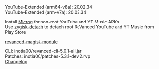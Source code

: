 YouTube-Extended (arm64-v8a): 20.02.34  
YouTube-Extended (arm-v7a): 20.02.34  

Install [Microg](https://github.com/ReVanced/GmsCore/releases) for non-root YouTube and YT Music APKs  
Use [zygisk-detach](https://github.com/j-hc/zygisk-detach) to detach root ReVanced YouTube and YT Music from Play Store  

[revanced-magisk-module](https://github.com/j-hc/revanced-magisk-module)
  
CLI: inotia00/revanced-cli-5.0.1-all.jar  
Patches: inotia00/patches-5.3.1-dev.2.rvp  
[Changelog](https://github.com/inotia00/revanced-patches/releases/tag/v5.3.1-dev.2)  
